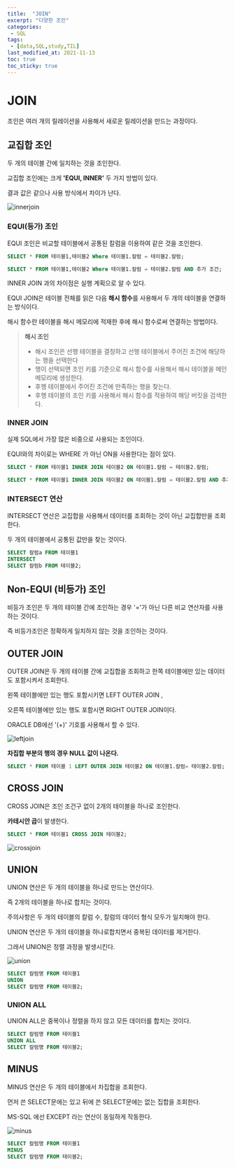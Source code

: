 ```yaml
---
title:  "JOIN"
excerpt: "다양한 조인"
categories:
 - SQL
tags:
 - [data,SQL,study,TIL]
last_modified_at: 2021-11-13
toc: true
toc_sticky: true
---
```


# JOIN



조인은 여러 개의 릴레이션을 사용해서 새로운 릴레이션을 만드는 과정이다.



## 교집합 조인



두 개의 테이블 간에 일치하는 것을 조인한다.

교집합 조인에는 크게  **'EQUI, INNER'** 두 가지 방법이 있다.

결과 값은 같으나 사용 방식에서 차이가 난다.



![innerjoin](\assets\images\innerjoin.png)



### EQUI(등가) 조인



EQUI 조인은 비교할 테이블에서 공통된 칼럼을 이용하여 같은 것을 조인한다.



```sql
SELECT * FROM 테이블1,테이블2 Where 테이블1.칼럼 = 테이블2.칼럼;

SELECT * FROM 테이블1,테이블2 Where 테이블1.칼럼 = 테이블2.칼럼 AND 추가 조건;
```



INNER JOIN 과의 차이점은 실행 계획으로 알 수 있다.

EQUI JOIN은 테이블 전체를 읽은 다음 **해시 함수**를 사용해서 두 개의 테이블을 연결하는 방식이다.

해시 함수란 테이블을 해시 메모리에 적재한 후에 해시 함수로써 연결하는 방법이다.



> **해시 조인**
>
> - 해시 조인은 선행 테이블을 결정하고 선행 테이블에서 주어진 조건에 해당하는 행을 선택한다
> - 행이 선택되면 조인 키를 기준으로 해시 함수를 사용해서 해시 테이블을 메인 메모리에 생성한다.
> - 후행 테이블에서 주어진 조건에 만족하는 행을 찾는다.
> - 후행 테이블의 조인 키를 사용해서 해시 함수를 적용하여 해당 버킷을 검색한다.



### INNER JOIN



실제 SQL에서 가장 많은 비중으로 사용되는 조인이다.

EQUI와의 차이로는 WHERE 가 아닌 ON을 사용한다는 점이 있다.



```sql
SELECT * FROM 테이블1 INNER JOIN 테이블2 ON 테이블1.칼럼 = 테이블2.칼럼;

SELECT * FROM 테이블1 INNER JOIN 테이블2 ON 테이블1.칼럼 = 테이블2.칼럼 AND 추가 조건;
```



### INTERSECT 연산



INTERSECT 연산은 교집합을 사용해서 데이터를 조회하는 것이 아닌 교집합만을 조회한다.

두 개의 테이블에서 공통된 값만을 찾는 것이다.



```sql
SELECT 칼럼a FROM 테이블1
INTERSECT
SELECT 칼럼b FROM 테이블2;
```





## Non-EQUI (비등가) 조인



비등가 조인은 두 개의 테이블 간에 조인하는 경우 '='가 아닌 다른 비교 연산자를 사용하는 것이다.

즉 비등가조인은 정확하게 일치하지 않는 것을 조인하는 것이다.





## OUTER JOIN



OUTER JOIN은 두 개의 테이블 간에 교집합을 조회하고 한쪽 테이블에만 있는 데이터도 포함시켜서 조회한다.

왼쪽 테이블에만 있는 행도 포함시키면 LEFT OUTER JOIN , 

오른쪽 테이블에만 있는 행도 포함시면 RIGHT OUTER JOIN이다.

ORACLE DB에선 '(+)' 기호를 사용해서 할 수 있다.



![leftjoin](\assets\images\leftjoin.png)

**차집합 부분의 행의 경우 NULL 값이 나온다.**



```sql
SELECT * FROM 테이블 1 LEFT OUTER JOIN 테이블2 ON 테이블1.칼럼= 테이블2.칼럼;
```





## CROSS JOIN



CROSS JOIN은 조인 조건구 없이 2개의 테이블을 하나로 조인한다.

**카테시안 곱**이 발생한다.



```sql
SELECT * FROM 테이블1 CROSS JOIN 테이블2; 
```

![crossjoin](\assets\images\crossjoin.png)



## UNION





UNION 연산은 두 개의 테이블을 하나로 만드는 연산이다.

즉 2개의 테이블을 하나로 합치는 것이다. 

주의사항은 두 개의 테이블의 칼럼 수, 칼럼의 데이터 형식 모두가 일치해야 한다.

UNION 연산은 두 개의 테이블을 하나로합치면서 중복된 데이터를 제거한다.

그래서 UNION은 정렬 과정을 발생시킨다.



![union](\assets\images\union.png)

```sql
SELECT 칼럼명 FROM 테이블1 
UNION
SELECT 칼럼명 FROM 테이블2;
```







### UNION ALL



UNION ALL은 중복이나 정렬을 하지 않고 모든 데이터를 합치는 것이다.



```sql
SELECT 칼럼명 FROM 테이블1 
UNION ALL
SELECT 칼럼명 FROM 테이블2;
```



## MINUS



MINUS 연산은 두 개의 테이블에서 차집합을 조회한다.

먼저 쓴 SELECT문에는 있고  뒤에 쓴 SELECT문에는 없는 집합을 조회한다.

MS-SQL 에선 EXCEPT 라는 연산이 동일하게 작동한다.



![minus](\assets\images\minus.png)

```sql
SELECT 칼럼명 FROM 테이블1 
MINUS
SELECT 칼럼명 FROM 테이블2;
```

